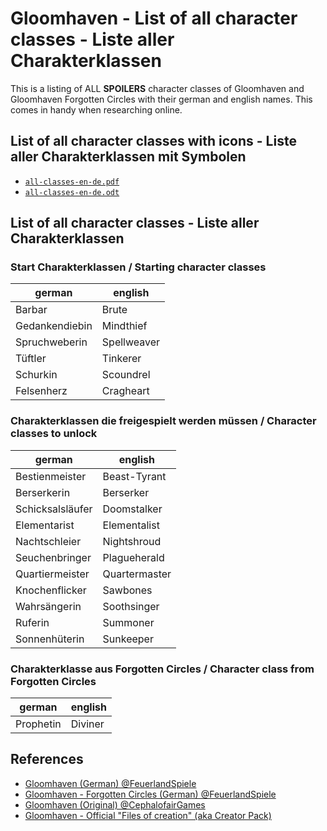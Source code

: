 # Gloomhaven - List of all character classes - Liste aller Charakterklassen
This is a listing of ALL **SPOILERS** character classes of Gloomhaven and Gloomhaven Forgotten Circles with their german and english names. This comes in handy when researching online.

## List of all character classes with icons - Liste aller Charakterklassen mit Symbolen
- [`all-classes-en-de.pdf`](./all-classes-en-de.pdf)
- [`all-classes-en-de.odt`](./all-classes-en-de.odt)

## List of all character classes - Liste aller Charakterklassen
### Start Charakterklassen / Starting character classes

| german | english  |
|--------|----------|
| Barbar | Brute |
| Gedankendiebin | Mindthief |
| Spruchweberin | Spellweaver |
| Tüftler | Tinkerer |
| Schurkin | Scoundrel |
| Felsenherz | Cragheart |

### Charakterklassen die freigespielt werden müssen / Character classes to unlock

| german | english |
|--------|---------|
| Bestienmeister | Beast-Tyrant |
| Berserkerin | Berserker |
| Schicksalsläufer | Doomstalker |
| Elementarist | Elementalist |
| Nachtschleier | Nightshroud |
| Seuchenbringer | Plagueherald |
| Quartiermeister | Quartermaster |
| Knochenflicker | Sawbones |
| Wahrsängerin | Soothsinger |
| Ruferin | Summoner |
| Sonnenhüterin | Sunkeeper |

### Charakterklasse aus Forgotten Circles / Character class from Forgotten Circles

| german | english |
|--------|---------|
| Prophetin | Diviner |

## References
- [Gloomhaven (German) @FeuerlandSpiele](http://www.feuerland-spiele.de/spiele/gloomhaven.php)
- [Gloomhaven - Forgotten Circles (German) @FeuerlandSpiele](http://www.feuerland-spiele.de/spiele/gloomhaven_fc.php?show=dwl)
- [Gloomhaven (Original) @CephalofairGames](https://www.cephalofair.com/gloomhaven)
- [Gloomhaven - Official "Files of creation" (aka Creator Pack)](https://boardgamegeek.com/thread/1733586/files-creation)
